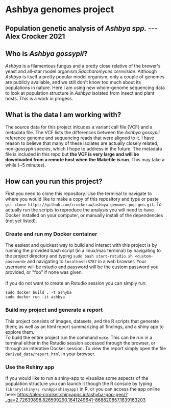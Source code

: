 # Ashbya genomes project
## Population genetic analysis of *Ashbya spp.* --- Alex Crocker 2021

## Who is *Ashbya gossypii*? 
*Ashbya* is a filamentous fungus and a pretty close relative of the brewer's yeast and all-star model organism *Saccharomyces cerevisiae*. Although *Ashbya* is itself a pretty popular model organism, only a couple of genomes are publicly available, and we still don't know too much about its populations in nature. Here I am using new whole-genome sequencing data to look at population structure in *Ashbya* isolated from insect and plant hosts. This is a work in progess.

## What is the data I am working with?
The source data for this project inlcudes a variant call file (VCF) and a metadata file. The VCF lists the differences between the *Ashbya gossypii* reference genome and sequencing reads that were aligned to it. I have reason to believe that many of these isolates are actually closely related, non-*gossypii* species, which I hope to address in the future. The metadata file is included in this repo but **the VCF is very large and will be downloaded from a remote host when the Makefile is run**. This may take a while (~5 minutes).

## How can you run this project?
First you need to clone this repository. 
Use the terminal to navigate to where you would like to make a copy of this repository and type or paste `git clone https://github.com/crockeraw/ashbya-genomes-pop-gen.git`. To actually run the scripts to reproduce the analysis you will need to have Docker installed on your computer, or manually install of the dependencies (not yet listed). 

### Create and run my Docker container
The easiest and quickest way to build and interact with this project is by running the provided bash script (in a linux/mac terminal) by navigating to the project directory and typing `sudo bash start-rstudio.sh <custom-password>` and navigating to `localhost:8787` in a web browser. Your username will be rstudio and password will be the custom password you provided, or "foo" if none was given. \
\
If you do not want to create an Rstudio session you can simply run:
```
sudo docker build . -t ashyba
sudo docker run -it ashbya
```
### Build my project and generate a report
This project consists of images, datasets, and the R scripts that generate them; as well as an html report summarizing all findings, and a shiny app to explore them. \
To build the entire project run the command `make`. This can be run in a terminal either in the Rstudio session accessed through the browser, or through an interative Docker session. To view the report simply open the file `derived_data/report.html` in your browser. 

### Use the Rshiny app
If you would like to run a shiny-app to visualize some aspects of the population structure you can launch it though the R console by typing `library(shiny); runApp(shinyapp)` in R, or you can access the app online here: https://alex-crocker.shinyapps.io/ashyba-pop-gen/?_ga=2.72639898.826599290.1641249641-868820857.1639163203
